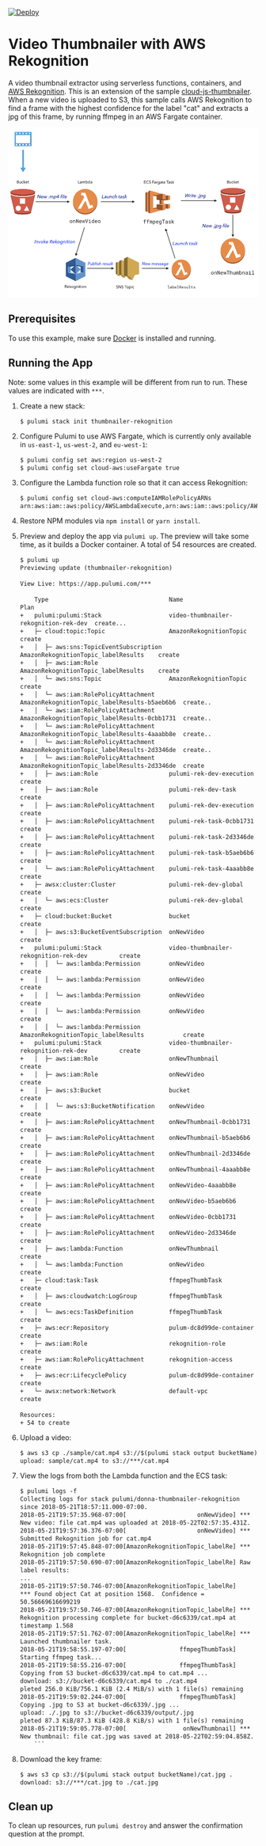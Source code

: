 [![Deploy](https://get.pulumi.com/new/button.svg)](https://app.pulumi.com/new)

# Video Thumbnailer with AWS Rekognition

A video thumbnail extractor using serverless functions, containers, and [AWS Rekognition](https://aws.amazon.com/rekognition/). This is an extension of the sample [cloud-js-thumbnailer](../cloud-js-thumbnailer). When a new video is uploaded to S3, this sample calls AWS Rekognition to find a frame with the highest confidence for the label "cat" and extracts a jpg of this frame, by running ffmpeg in an AWS Fargate container.

![When a new video is uploaded, extract a thumbnail using AWS Rekognition](thumbnailer-rekognition-diagram.png)

## Prerequisites

To use this example, make sure [Docker](https://docs.docker.com/engine/installation/) is installed and running.

## Running the App

Note: some values in this example will be different from run to run.  These values are indicated
with `***`.

1.  Create a new stack:

    ```
    $ pulumi stack init thumbnailer-rekognition
    ```

1.  Configure Pulumi to use AWS Fargate, which is currently only available in `us-east-1`, `us-west-2`, and `eu-west-1`:

    ```
    $ pulumi config set aws:region us-west-2
    $ pulumi config set cloud-aws:useFargate true
    ```

1.  Configure the Lambda function role so that it can access Rekognition:

    ```
    $ pulumi config set cloud-aws:computeIAMRolePolicyARNs arn:aws:iam::aws:policy/AWSLambdaExecute,arn:aws:iam::aws:policy/AWSLambda_FullAccess,arn:aws:iam::aws:policy/AmazonECS_FullAccess,arn:aws:iam::aws:policy/AmazonRekognitionFullAccess,arn:aws:iam::aws:policy/IAMFullAccess
    ```

1.  Restore NPM modules via `npm install` or `yarn install`.

1.  Preview and deploy the app via `pulumi up`. The preview will take some time, as it builds a Docker container. A total of 54 resources are created.

    ```
    $ pulumi up
    Previewing update (thumbnailer-rekognition)

    View Live: https://app.pulumi.com/***

        Type                                  Name                                   Plan       
    +   pulumi:pulumi:Stack                   video-thumbnailer-rekognition-rek-dev  create...  
    +   ├─ cloud:topic:Topic                  AmazonRekognitionTopic                 create     
    +   │  ├─ aws:sns:TopicEventSubscription  AmazonRekognitionTopic_labelResults    create     
    +   │  ├─ aws:iam:Role                    AmazonRekognitionTopic_labelResults    create     
    +   │  └─ aws:sns:Topic                   AmazonRekognitionTopic                 create     
    +   │  └─ aws:iam:RolePolicyAttachment    AmazonRekognitionTopic_labelResults-b5aeb6b6  create..   
    +   │  └─ aws:iam:RolePolicyAttachment    AmazonRekognitionTopic_labelResults-0cbb1731  create..   
    +   │  └─ aws:iam:RolePolicyAttachment    AmazonRekognitionTopic_labelResults-4aaabb8e  create..   
    +   │  └─ aws:iam:RolePolicyAttachment    AmazonRekognitionTopic_labelResults-2d3346de  create..   
    +   │  └─ aws:iam:RolePolicyAttachment    AmazonRekognitionTopic_labelResults-2d3346de  create     
    +   │  ├─ aws:iam:Role                    pulumi-rek-dev-execution                      create     
    +   │  ├─ aws:iam:Role                    pulumi-rek-dev-task                           create     
    +   │  ├─ aws:iam:RolePolicyAttachment    pulumi-rek-dev-execution                      create     
    +   │  ├─ aws:iam:RolePolicyAttachment    pulumi-rek-task-0cbb1731                      create     
    +   │  ├─ aws:iam:RolePolicyAttachment    pulumi-rek-task-2d3346de                      create     
    +   │  ├─ aws:iam:RolePolicyAttachment    pulumi-rek-task-b5aeb6b6                      create     
    +   │  └─ aws:iam:RolePolicyAttachment    pulumi-rek-task-4aaabb8e                      create     
    +   ├─ awsx:cluster:Cluster               pulumi-rek-dev-global                         create     
    +   │  └─ aws:ecs:Cluster                 pulumi-rek-dev-global                         create     
    +   ├─ cloud:bucket:Bucket                bucket                                        create     
    +   │  ├─ aws:s3:BucketEventSubscription  onNewVideo                                    create     
    +   pulumi:pulumi:Stack                   video-thumbnailer-rekognition-rek-dev         create     
    +   │  │  └─ aws:lambda:Permission        onNewVideo                                    create     
    +   │  │  └─ aws:lambda:Permission        onNewVideo                                    create     
    +   │  │  └─ aws:lambda:Permission        onNewVideo                                    create     
    +   │  │  └─ aws:lambda:Permission        onNewVideo                                    create     
    +   │  │  └─ aws:lambda:Permission        AmazonRekognitionTopic_labelResults           create     
    +   pulumi:pulumi:Stack                   video-thumbnailer-rekognition-rek-dev         create     
    +   │  ├─ aws:iam:Role                    onNewThumbnail                                create     
    +   │  ├─ aws:iam:Role                    onNewVideo                                    create     
    +   │  ├─ aws:s3:Bucket                   bucket                                        create     
    +   │  │  └─ aws:s3:BucketNotification    onNewVideo                                    create     
    +   │  ├─ aws:iam:RolePolicyAttachment    onNewThumbnail-0cbb1731                       create     
    +   │  ├─ aws:iam:RolePolicyAttachment    onNewThumbnail-b5aeb6b6                       create     
    +   │  ├─ aws:iam:RolePolicyAttachment    onNewThumbnail-2d3346de                       create     
    +   │  ├─ aws:iam:RolePolicyAttachment    onNewThumbnail-4aaabb8e                       create     
    +   │  ├─ aws:iam:RolePolicyAttachment    onNewVideo-4aaabb8e                           create     
    +   │  ├─ aws:iam:RolePolicyAttachment    onNewVideo-b5aeb6b6                           create     
    +   │  ├─ aws:iam:RolePolicyAttachment    onNewVideo-0cbb1731                           create     
    +   │  ├─ aws:iam:RolePolicyAttachment    onNewVideo-2d3346de                           create     
    +   │  ├─ aws:lambda:Function             onNewThumbnail                                create     
    +   │  └─ aws:lambda:Function             onNewVideo                                    create     
    +   ├─ cloud:task:Task                    ffmpegThumbTask                               create     
    +   │  ├─ aws:cloudwatch:LogGroup         ffmpegThumbTask                               create     
    +   │  └─ aws:ecs:TaskDefinition          ffmpegThumbTask                               create     
    +   ├─ aws:ecr:Repository                 pulum-dc8d99de-container                      create     
    +   ├─ aws:iam:Role                       rekognition-role                              create     
    +   ├─ aws:iam:RolePolicyAttachment       rekognition-access                            create     
    +   ├─ aws:ecr:LifecyclePolicy            pulum-dc8d99de-container                      create     
    +   └─ awsx:network:Network               default-vpc                                   create     
    
    Resources:
    + 54 to create
    ```

1.  Upload a video:

    ```
    $ aws s3 cp ./sample/cat.mp4 s3://$(pulumi stack output bucketName)
    upload: sample/cat.mp4 to s3://***/cat.mp4
    ```

1.  View the logs from both the Lambda function and the ECS task:

    ```
    $ pulumi logs -f
    Collecting logs for stack pulumi/donna-thumbnailer-rekognition since 2018-05-21T18:57:11.000-07:00.
    2018-05-21T19:57:35.968-07:00[                    onNewVideo] *** New video: file cat.mp4 was uploaded at 2018-05-22T02:57:35.431Z.
    2018-05-21T19:57:36.376-07:00[                    onNewVideo] *** Submitted Rekognition job for cat.mp4
    2018-05-21T19:57:45.848-07:00[AmazonRekognitionTopic_labelRe] *** Rekognition job complete
    2018-05-21T19:57:50.690-07:00[AmazonRekognitionTopic_labelRe] Raw label results:
    ...
    2018-05-21T19:57:50.746-07:00[AmazonRekognitionTopic_labelRe]     *** Found object Cat at position 1568.  Confidence = 50.56669616699219
    2018-05-21T19:57:50.746-07:00[AmazonRekognitionTopic_labelRe] *** Rekognition processing complete for bucket-d6c6339/cat.mp4 at timestamp 1.568
    2018-05-21T19:57:51.762-07:00[AmazonRekognitionTopic_labelRe] *** Launched thumbnailer task.
    2018-05-21T19:58:55.197-07:00[               ffmpegThumbTask] Starting ffmpeg task...
    2018-05-21T19:58:55.216-07:00[               ffmpegThumbTask] Copying from S3 bucket-d6c6339/cat.mp4 to cat.mp4 ...
    download: s3://bucket-d6c6339/cat.mp4 to ./cat.mp4                pleted 256.0 KiB/756.1 KiB (2.4 MiB/s) with 1 file(s) remaining
    2018-05-21T19:59:02.244-07:00[               ffmpegThumbTask] Copying .jpg to S3 at bucket-d6c6339/.jpg ...
    upload: ./.jpg to s3://bucket-d6c6339/output/.jpg                 pleted 87.3 KiB/87.3 KiB (428.8 KiB/s) with 1 file(s) remaining
    2018-05-21T19:59:05.778-07:00[                onNewThumbnail] *** New thumbnail: file cat.jpg was saved at 2018-05-22T02:59:04.858Z.
        ```

1.  Download the key frame:

    ```
    $ aws s3 cp s3://$(pulumi stack output bucketName)/cat.jpg .
    download: s3://***/cat.jpg to ./cat.jpg
    ```

## Clean up

To clean up resources, run `pulumi destroy` and answer the confirmation question at the prompt.
